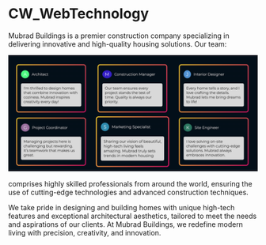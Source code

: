 # CW_WebTechnology

Mubrad Buildings is a premier construction company specializing in delivering innovative and high-quality housing solutions. Our team: 

![image Team](https://github.com/capebabra/CW_WebTechnology/blob/main/testimonials/img/team.png?raw=true)


comprises highly skilled professionals from around the world, ensuring the use of cutting-edge technologies and advanced construction techniques. 

We take pride in designing and building homes with unique high-tech features and exceptional architectural aesthetics, tailored to meet the needs and aspirations of our clients. At Mubrad Buildings, we redefine modern living with precision, creativity, and innovation.
